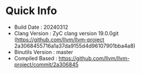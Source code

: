 # Quick Info
* Build Date : 20240312
* Clang Version : ZyC clang version 19.0.0git (https://github.com/llvm/llvm-project 2a3068455716a1a37da9155d4d96107901bba4a8)
* Binutils Version : master
* Compiled Based : https://github.com/llvm/llvm-project/commit/2a306845

